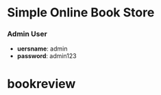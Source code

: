 # Simple Online Book Store

### Admin User
- **uersname**: admin
- **password**: admin123
# bookreview
